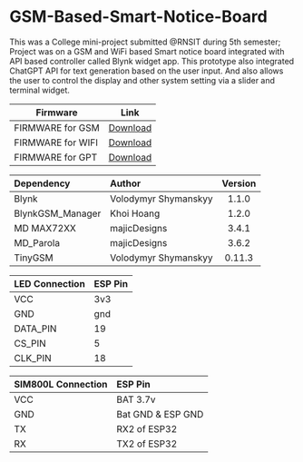 # GSM-Based-Smart-Notice-Board

This was a College mini-project submitted @RNSIT during 5th semester; Project was on a GSM and WiFi based Smart notice board integrated with API based controller called Blynk widget app. This prototype also integrated ChatGPT API for text generation based on the user input. And also allows the user to control the display and other system setting via a slider and terminal widget.  

| Firmware        | Link                                                                                     |
|------------------|------------------------------------------------------------------------------------------|
| FIRMWARE for GSM | [Download](https://github.com/Sanjay0302/GSM-Based-Smart-Notice-Board/releases/tag/v0.2.0) |
| FIRMWARE for WIFI| [Download](https://github.com/Sanjay0302/GSM-Based-Smart-Notice-Board/releases/tag/v0.1.1)|
| FIRMWARE for GPT | [Download](https://github.com/Sanjay0302/GSM-Based-Smart-Notice-Board/blob/main/Programs/openai/ver7.ino) |


| Dependency                | Author                     | Version  |
|:---------------------------|:----------------------------|:----------:|
| Blynk                     | Volodymyr Shymanskyy      | 1.1.0    |
| BlynkGSM_Manager          | Khoi Hoang                 | 1.2.0    |
| MD MAX72XX                | majicDesigns               | 3.4.1    |
| MD_Parola                 | majicDesigns               | 3.6.2    |
| TinyGSM                   | Volodymyr Shymanskyy      | 0.11.3   |

| LED Connection   | ESP Pin |
|:--------------|:---------|
| VCC          | 3v3    |
| GND          | gnd    |
| DATA_PIN     | 19     |
| CS_PIN       | 5      |
| CLK_PIN      | 18     |

| SIM800L Connection | ESP Pin        |
|:------------|:----------------|
| VCC        | BAT 3.7v      |
| GND        | Bat GND & ESP GND |
| TX         | RX2 of ESP32   |
| RX         | TX2 of ESP32   |


